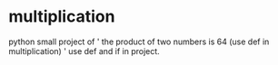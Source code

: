 # multiplication
python small project of ' the product of two numbers is 64 (use def in multiplication) '
use def and if in project.
